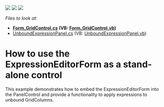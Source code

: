 <!-- default badges list -->
![](https://img.shields.io/endpoint?url=https://codecentral.devexpress.com/api/v1/VersionRange/128622782/17.1.3%2B)
[![](https://img.shields.io/badge/Open_in_DevExpress_Support_Center-FF7200?style=flat-square&logo=DevExpress&logoColor=white)](https://supportcenter.devexpress.com/ticket/details/E1705)
[![](https://img.shields.io/badge/📖_How_to_use_DevExpress_Examples-e9f6fc?style=flat-square)](https://docs.devexpress.com/GeneralInformation/403183)
<!-- default badges end -->
<!-- default file list -->
*Files to look at*:

* **[Form_GridControl.cs](./CS/Standalone%20ExpressionEditor/Form_GridControl.cs) (VB: [Form_GridControl.vb](./VB/Standalone%20ExpressionEditor/Form_GridControl.vb))**
* [UnboundExpressionPanel.cs](./CS/Standalone%20ExpressionEditor/UnboundExpressionPanel.cs) (VB: [UnboundExpressionPanel.vb](./VB/Standalone%20ExpressionEditor/UnboundExpressionPanel.vb))
<!-- default file list end -->
# How to use the ExpressionEditorForm as a stand-alone control


<p>This example demonstrates how to embed the ExpressionEditorForm into the PanelControl and provide a functionality to apply expressions to unbound GridColumns.</p>

<br/>


